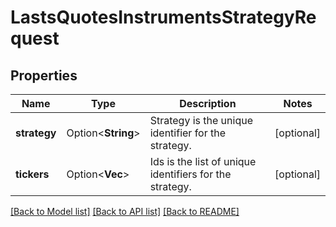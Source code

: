 # LastsQuotesInstrumentsStrategyRequest

## Properties

Name | Type | Description | Notes
------------ | ------------- | ------------- | -------------
**strategy** | Option<**String**> | Strategy is the unique identifier for the strategy. | [optional]
**tickers** | Option<**Vec<String>**> | Ids is the list of unique identifiers for the strategy. | [optional]

[[Back to Model list]](../README.md#documentation-for-models) [[Back to API list]](../README.md#documentation-for-api-endpoints) [[Back to README]](../README.md)


